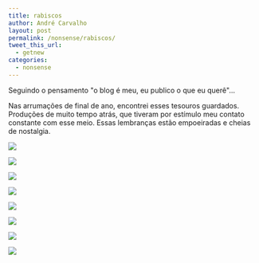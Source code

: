 ```yaml
---
title: rabiscos
author: André Carvalho
layout: post
permalink: /nonsense/rabiscos/
tweet_this_url:
  - getnew
categories:
  - nonsense
---
```


Seguindo o pensamento "o blog é meu, eu publico o que eu querê"...

Nas arrumações de final de ano, encontrei esses tesouros guardados. Produções de muito tempo atrás, que tiveram por estímulo meu contato constante com esse meio. Essas lembranças estão empoeiradas e cheias de nostalgia.

[![](https://lh5.googleusercontent.com/_JuBpsdKKJ8w/TUmPWH1buHI/AAAAAAAACY8/ay7R1jP2uhg/s400/drawing1.png)](https://picasaweb.google.com/lh/photo/ITwqmbQ94WrhikFnx5c9z8zj3owbk3H_uscZLGwb6vw?feat=embedwebsite)

[![](https://lh6.googleusercontent.com/_JuBpsdKKJ8w/TUmPWuNGcjI/AAAAAAAACZA/nuP60jsBONs/s400/drawing2.png)](https://picasaweb.google.com/lh/photo/0JQT7dFTc39iV-O129OIF8zj3owbk3H_uscZLGwb6vw?feat=embedwebsite)

[![](https://lh3.googleusercontent.com/_JuBpsdKKJ8w/TUmPWncDRKI/AAAAAAAACZE/JpdnNOCswHo/s400/drawing6.png)](https://picasaweb.google.com/lh/photo/f2U53HDP-ae-itNi9Kml68zj3owbk3H_uscZLGwb6vw?feat=embedwebsite)

[![](https://lh4.googleusercontent.com/_JuBpsdKKJ8w/TUmPXDYabRI/AAAAAAAACZI/9rHsQfj4lUE/s400/drawing4.png)](https://picasaweb.google.com/lh/photo/rLk0OGvByfF7bpkKL3afVMzj3owbk3H_uscZLGwb6vw?feat=embedwebsite)

[![](https://lh6.googleusercontent.com/_JuBpsdKKJ8w/TUmPXdErwoI/AAAAAAAACZM/y4UVk96gI9M/s400/drawing5.png)](https://picasaweb.google.com/lh/photo/K8hGX7cVC2WUgVp_DUAlRszj3owbk3H_uscZLGwb6vw?feat=embedwebsite)

[![](https://lh3.googleusercontent.com/_JuBpsdKKJ8w/TUmPjsC_rqI/AAAAAAAACZU/-DzWGes8Lrg/s400/drawing7.png)](https://picasaweb.google.com/lh/photo/GWHyWLmspMsNhZfROZMTAczj3owbk3H_uscZLGwb6vw?feat=embedwebsite)

[![](https://lh3.googleusercontent.com/_JuBpsdKKJ8w/TUmPj2KK9rI/AAAAAAAACZY/uzj08PlyjGs/s400/drawing8.png)](https://picasaweb.google.com/lh/photo/QilLqXmxZ8kIWykOcL1dr8zj3owbk3H_uscZLGwb6vw?feat=embedwebsite)

[![](https://lh3.googleusercontent.com/_JuBpsdKKJ8w/TUmPkDuJPHI/AAAAAAAACZc/2lZLpCre_Ys/s400/drawing10.png)](https://picasaweb.google.com/lh/photo/86MFDNZBJBpWLfFlHdwlnczj3owbk3H_uscZLGwb6vw?feat=embedwebsite)
